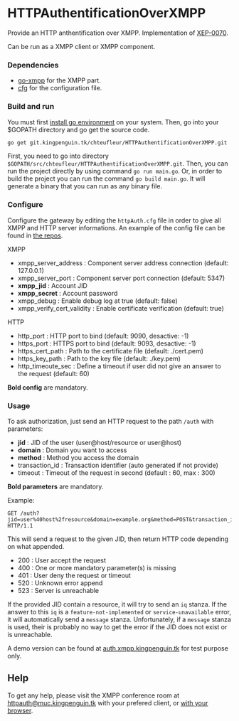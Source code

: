 # HTTPAuthentificationOverXMPP

Provide an HTTP anthentification over XMPP. Implementation of [XEP-0070](https://xmpp.org/extensions/xep-0070.html).

Can be run as a XMPP client or XMPP component.


### Dependencies

 * [go-xmpp](https://git.kingpenguin.tk/chteufleur/go-xmpp) for the XMPP part.
 * [cfg](https://github.com/jimlawless/cfg) for the configuration file.

### Build and run

You must first [install go environment](https://golang.org/doc/install) on your system.
Then, go into your $GOPATH directory and go get the source code.
```sh
go get git.kingpenguin.tk/chteufleur/HTTPAuthentificationOverXMPP.git
```

First, you need to go into directory ``$GOPATH/src/chteufleur/HTTPAuthentificationOverXMPP.git``.
Then, you can run the project directly by using command ``go run main.go``.
Or, in order to build the project you can run the command ``go build main.go``.
It will generate a binary that you can run as any binary file.

### Configure
Configure the gateway by editing the ``httpAuth.cfg`` file in order to give all XMPP and HTTP server informations.
An example of the config file can be found in [the repos](https://git.kingpenguin.tk/chteufleur/HTTPAuthentificationOverXMPP/src/master/httpAuth.cfg).

XMPP
 * xmpp_server_address : Component server address connection (default: 127.0.0.1)
 * xmpp_server_port : Component server port connection (default: 5347)
 * __xmpp_jid__ : Account JID
 * __xmpp_secret__ : Account password
 * xmpp_debug : Enable debug log at true (default: false)
 * xmpp_verify_cert_validity : Enable certificate verification (default: true)

HTTP
 * http_port : HTTP port to bind (default: 9090, desactive: -1)
 * https_port : HTTPS port to bind (default: 9093, desactive: -1)
 * https_cert_path : Path to the certificate file (default: ./cert.pem)
 * https_key_path : Path to the key file (default: ./key.pem)
 * http_timeoute_sec : Define a timeout if user did not give an answer to the request (default: 60)

__Bold config__ are mandatory.

### Usage
To ask authorization, just send an HTTP request to the path ``/auth`` with parameters:
 * __jid__ : JID of the user (user@host/resource or user@host)
 * __domain__ : Domain you want to access
 * __method__ : Method you access the domain
 * transaction_id : Transaction identifier (auto generated if not provide)
 * timeout : Timeout of the request in second (default : 60, max : 300)

__Bold parameters__ are mandatory.

Example:
```
GET /auth?jid=user%40host%2fresource&domain=example.org&method=POST&transaction_id=WhatEverYouWant&timeout=120 HTTP/1.1
```

This will send a request to the given JID, then return HTTP code depending on what appended.
 * 200 : User accept the request
 * 400 : One or more mandatory parameter(s) is missing
 * 401 : User deny the request or timeout
 * 520 : Unknown error append
 * 523 : Server is unreachable


If the provided JID contain a resource, it will try to send an ``iq`` stanza.
If the answer to this ``iq`` is a ``feature-not-implemented`` or ``service-unavailable`` error,
it will automatically send a ``message`` stanza. Unfortunately, if a ``message`` stanza is used,
their is probably no way to get the error if the JID does not exist or is unreachable.


A demo version can be found at [auth.xmpp.kingpenguin.tk](http://auth.xmpp.kingpenguin.tk) for test purpose only.


## Help
To get any help, please visit the XMPP conference room at [httpauth@muc.kingpenguin.tk](xmpp://httpauth@muc.kingpenguin.tk?join) with your prefered client, or [with your browser](https://jappix.kingpenguin.tk/?r=httpauth@muc.kingpenguin.tk).
